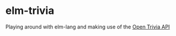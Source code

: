 # elm-trivia

Playing around with elm-lang and making use of the [Open Trivia API](https://opentdb.com/api_config.php)
